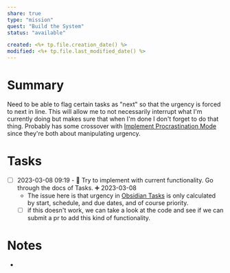 ```yaml
---
share: true
type: "mission"
quest: "Build the System"
status: "available"

created: <%+ tp.file.creation_date() %> 
modified: <%+ tp.file.last_modified_date() %>
---
```

 
# Summary
Need to be able to flag certain tasks as "next" so that the urgency is forced to next in line. This will allow me to not necessarily interrupt what I'm currently doing but makes sure that when I'm done I don't forget to do that thing. Probably has some crossover with [Implement Procrastination Mode](../03%20-%20Workflow/Implement%20Procrastination%20Mode.md) since they're both about manipulating urgency.

# Tasks
- [ ] 2023-03-08 09:19 - 🔼 Try to implement with current functionality. Go through the docs of Tasks. ➕ 2023-03-08 
	- The issue here is that urgency in [Obsidian Tasks](./Obsidian%20Tasks.md) is only calculated by start, schedule, and due dates, and of course priority. 
	- [ ] if this doesn't work, we can take a look at the code and see if we can submit a pr to add this kind of functionality.

# Notes
- 